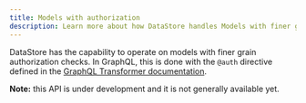 ```yaml
---
title: Models with authorization
description: Learn more about how DataStore handles Models with finer grain authorization access checks.
---
```


DataStore has the capability to operate on models with finer grain authorization checks. In GraphQL, this is done with the `@auth` directive defined in the [GraphQL Transformer documentation](~/cli/graphql-transformer/directives.md#auth).

<amplify-callout>

**Note:** this API is under development and it is not generally available yet.

</amplify-callout>

<inline-fragment platform="ios" src="~/lib/datastore/fragments/ios/auth-model.md"></inline-fragment>
